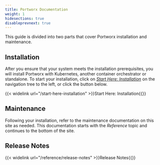 ```yaml
---
title: Portworx Documentation
weight: 1
hidesections: true
disableprevnext: true
---
```


This guide is divided into two parts that cover Portworx installation and maintenance.

## Installation

After you ensure that your system meets the installation prerequisites, you will install Portworx with Kubernetes, another container orchestrator or standalone. To start your installation, click on [_Start Here: Installation_](/start-here-installation) on the navigation tree to the left, or click the button below.

{{< widelink url="/start-here-installation" >}}Start Here: Installation{{</widelink>}}

## Maintenance

Following your installation, refer to the maintenance documentation on this site as needed. This documentation starts with the _Reference_ topic and continues to the bottom of the site.

## Release Notes

{{< widelink url="/reference/release-notes" >}}Release Notes{{</widelink>}}